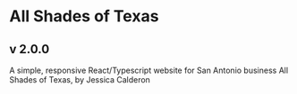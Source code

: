 # All Shades of Texas

## v 2.0.0

A simple, responsive React/Typescript website for San Antonio business All Shades of Texas, by Jessica Calderon
